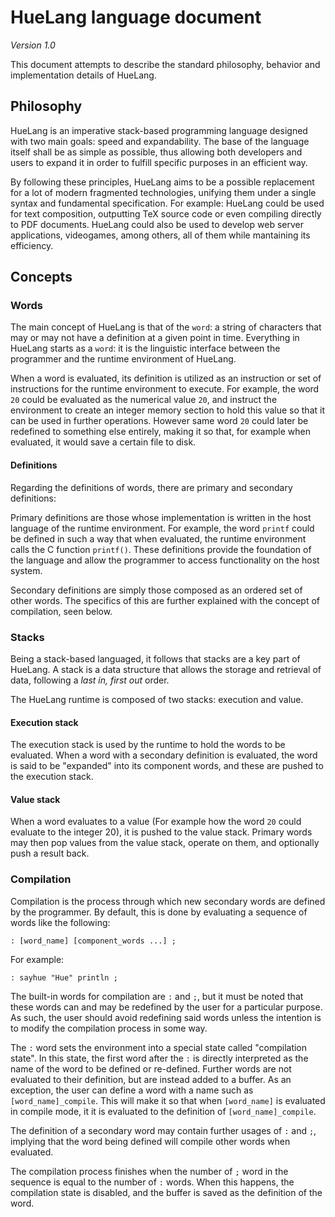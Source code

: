 # HueLang language document

_Version 1.0_

This document attempts to describe the standard philosophy, behavior and implementation details of HueLang.

## Philosophy

HueLang is an imperative stack-based programming language designed with two main goals: speed and expandability. The base of the language itself shall be as simple as possible, thus allowing both developers and users to expand it in order to fulfill specific purposes in an efficient way. 

By following these principles, HueLang aims to be a possible replacement for a lot of modern fragmented technologies, unifying them under a single syntax and fundamental specification. For example: HueLang could be used for text composition, outputting TeX source code or even compiling directly to PDF documents. HueLang could also be used to develop web server applications, videogames, among others, all of them while mantaining its efficiency.

## Concepts

### Words

The main concept of HueLang is that of the ``word``: a string of characters that may or may not have a definition at a given point in time. Everything in HueLang starts as a ``word``: it is the linguistic interface between the programmer and the runtime environment of HueLang. 

When a word is evaluated, its definition is utilized as an instruction or set of instructions for the runtime environment to execute. For example, the word ``20`` could be evaluated as the numerical value ``20``, and instruct the environment to create an integer memory section to hold this value so that it can be used in further operations. However same word ``20`` could later be redefined to something else entirely, making it so that, for example when evaluated, it would save a certain file to disk.

#### Definitions

Regarding the definitions of words, there are primary and secondary definitions:

Primary definitions are those whose implementation is written in the host language of the runtime environment. For example, the word ``printf`` could be defined in such a way that when evaluated, the runtime environment calls the C function ``printf()``. These definitions provide the foundation of the language and allow the programmer to access functionality on the host system. 

Secondary definitions are simply those composed as an ordered set of other words. The specifics of this are further explained with the concept of compilation, seen below.

### Stacks

Being a stack-based languaged, it follows that stacks are a key part of HueLang. A stack is a data structure that allows the storage and retrieval of data, following a _last in, first out_ order. 

The HueLang runtime is composed of two stacks: execution and value.

#### Execution stack

The execution stack is used by the runtime to hold the words to be evaluated. When a word with a secondary definition is evaluated, the word is said to be "expanded" into its component words, and these are pushed to the execution stack. 

#### Value stack

When a word evaluates to a value (For example how the word ``20`` could evaluate to the integer 20), it is pushed to the value stack. Primary words may then pop values from the value stack, operate on them, and optionally push a result back.

### Compilation

Compilation is the process through which new secondary words are defined by the programmer. By default, this is done by evaluating a sequence of words like the following:

```
: [word_name] [component_words ...] ;
```

For example:

```
: sayhue "Hue" println ;
```

The built-in words for compilation are ``:`` and ``;``, but it must be noted that these words can and may be redefined by the user for a particular purpose. As such, the user should avoid redefining said words unless the intention is to modify the compilation process in some way. 

The ``:`` word sets the environment into a special state called "compilation state". In this state, the first word after the ``:`` is directly interpreted as the name of the word to be defined or re-defined. Further words are not evaluated to their definition, but are instead added to a buffer. As an exception, the user can define a word with a name such as ``[word_name]_compile``. This will make it so that when ``[word_name]`` is evaluated in compile mode, it it is evaluated to the definition of ``[word_name]_compile``. 

The definition of a secondary word may contain further usages of ``:`` and ``;``, implying that the word being defined will compile other words when evaluated. 

The compilation process finishes when the number of ``;`` word in the sequence is equal to the number of ``:`` words. When this happens, the compilation state is disabled, and the buffer is saved as the definition of the word.